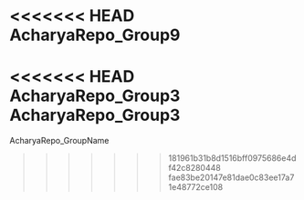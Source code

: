 <<<<<<< HEAD
AcharyaRepo_Group9
=======
<<<<<<< HEAD
AcharyaRepo_Group3
AcharyaRepo_Group3
=======
AcharyaRepo_GroupName
>>>>>>> 181961b31b8d1516bff0975686e4df42c8280448
>>>>>>> fae83be20147e81dae0c83ee17a71e48772ce108
